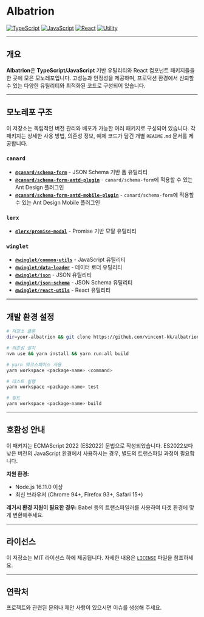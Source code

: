 # Albatrion

[![TypeScript](https://img.shields.io/badge/typescript-✔-blue.svg)]()
[![JavaScript](https://img.shields.io/badge/javascript-✔-yellow.svg)]()
[![React](https://img.shields.io/badge/react-✔-61DAFB.svg)]()
[![Utility](https://img.shields.io/badge/utility-✔-green.svg)]()

---

## 개요

**Albatrion**은 **TypeScript/JavaScript** 기반 유틸리티와 React 컴포넌트 패키지들을 한 곳에 모은 모노레포입니다.
고성능과 안정성을 제공하며, 프로덕션 환경에서 신뢰할 수 있는 다양한 유틸리티와 최적화된 코드로 구성되어 있습니다.

---

## 모노레포 구조

이 저장소는 독립적인 버전 관리와 배포가 가능한 여러 패키지로 구성되어 있습니다.
각 패키지는 상세한 사용 방법, 의존성 정보, 예제 코드가 담긴 개별 `README.md` 문서를 제공합니다.

### `canard`

- **[`@canard/schema-form`](./packages/canard/schema-form/README-ko_kr.md)** - JSON Schema 기반 폼 유틸리티
- **[`@canard/schema-form-antd-plugin`](./packages/canard/schema-form-antd-plugin/README-ko_kr.md)** - `canard/schema-form`에 적용할 수 있는 Ant Design 플러그인
- **[`@canard/schema-form-antd-mobile-plugin`](./packages/canard/schema-form-antd-mobile-plugin/README-ko_kr.md)** - `canard/schema-form`에 적용할 수 있는 Ant Design Mobile 플러그인

### `lerx`

- **[`@lerx/promise-modal`](./packages/lerx/promise-modal/README-ko_kr.md)** - Promise 기반 모달 유틸리티

### `winglet`

- **[`@winglet/common-utils`](./packages/winglet/common-utils/README-ko_kr.md)** - JavaScript 유틸리티
- **[`@winglet/data-loader`](./packages/winglet/data-loader/README-ko_kr.md)** - 데이터 로더 유틸리티
- **[`@winglet/json`](./packages/winglet/json/README-ko_kr.md)** - JSON 유틸리티
- **[`@winglet/json-schema`](./packages/winglet/json-schema/README-ko_kr.md)** - JSON Schema 유틸리티
- **[`@winglet/react-utils`](./packages/winglet/react-utils/README-ko_kr.md)** - React 유틸리티

---

## 개발 환경 설정

```bash
# 저장소 클론
dir=your-albatrion && git clone https://github.com/vincent-kk/albatrion.git "$dir" && cd "$dir"

# 의존성 설치
nvm use && yarn install && yarn run:all build

# yarn 워크스페이스 사용
yarn workspace <package-name> <command>

# 테스트 실행
yarn workspace <package-name> test

# 빌드
yarn workspace <package-name> build
```

---

## 호환성 안내

이 패키지는 ECMAScript 2022 (ES2022) 문법으로 작성되었습니다. ES2022보다 낮은 버전의 JavaScript 환경에서 사용하시는 경우, 별도의 트랜스파일 과정이 필요합니다.

**지원 환경:**

- Node.js 16.11.0 이상
- 최신 브라우저 (Chrome 94+, Firefox 93+, Safari 15+)

**레거시 환경 지원이 필요한 경우:**
Babel 등의 트랜스파일러를 사용하여 타겟 환경에 맞게 변환해주세요.

---

## 라이선스

이 저장소는 MIT 라이선스 하에 제공됩니다. 자세한 내용은 [`LICENSE`](./LICENSE) 파일을 참조하세요.

---

## 연락처

프로젝트와 관련된 문의나 제안 사항이 있으시면 이슈를 생성해 주세요.
